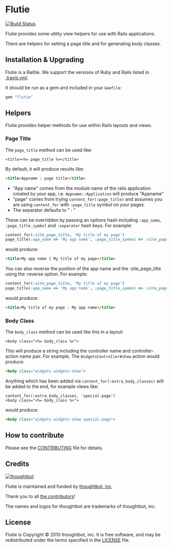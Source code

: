 # Flutie

[![Build Status](https://travis-ci.org/thoughtbot/flutie.svg?branch=master)](https://travis-ci.org/thoughtbot/flutie)

Flutie provides some utility view helpers for use with Rails applications.

There are helpers for setting a page title and for generating body classes.

## Installation & Upgrading

Flutie is a Railtie. We support the versions of Ruby and Rails listed in
[.travis.yml](.travis.yml).

It should be run as a gem and included in your `Gemfile`:

```ruby
gem "flutie"
```

## Helpers

Flutie provides helper methods for use within Rails layouts and views.

### Page Title

The `page_title` method can be used like:

```erb
<title><%= page_title %></title>
```

By default, it will produce results like:

```html
<title>Appname : page title</title>
```

* "App name" comes from the module name of the rails application created by your
  app, i.e. `Appname::Application` will produce "Appname"
* "page" comes from trying `content_for(:page_title)` and assumes you are using
  `content_for` with `:page_title` symbol on your pages.
* The separator defaults to " : "

These can be overridden by passing an options hash including `:app_name`,
`:page_title_symbol` and `:separator` hash keys. For example:

```ruby
content_for(:site_page_title, 'My title of my page')
page_title(:app_name => 'My app name', :page_title_symbol => :site_page_title, :separator => " | ")
```

would produce:

```html
<title>My app name | My title of my page</title>
```

You can also reverse the position of the app name and the :site_page_title
using the :reverse option. For example:

```ruby
content_for(:site_page_title, 'My title of my page')
page_title(:app_name => 'My app name', :page_title_symbol => :site_page_title, reverse: true)
```

would produce:

```html
<title>My title of my page : My app name</title>
```

### Body Class

The `body_class` method can be used like this in a layout:

```erb
<body class="<%= body_class %>">
```

This will produce a string including the controller name and controller-action
name pair.  For example, The `WidgetsController#show` action would produce:

```html
<body class="widgets widgets-show">
```

Anything which has been added via `content_for(:extra_body_classes)` will be
added to the end, for example views like:

```erb
content_for(:extra_body_classes, 'special-page')
<body class="<%= body_class %>">
```

would produce:

```html
<body class="widgets widgets-show special-page">
```

## How to contribute

Please see the [CONTRIBUTING](CONTRIBUTING.md) file for details.

## Credits

[![thoughtbot][thoughtbot-logo]][thoughtbot]

Flutie is maintained and funded by [thoughtbot, inc][thoughtbot].

Thank you to all [the contributors]!

The names and logos for thoughtbot are trademarks of thoughtbot, inc.

[thoughtbot]: https://thoughtbot.com?utm_source=github
[thoughtbot-logo]: http://presskit.thoughtbot.com/images/thoughtbot-logo-for-readmes.svg

## License

Flutie is Copyright © 2010 thoughtbot, inc. It is free software, and may be
redistributed under the terms specified in the [LICENSE](LICENSE) file.

[the contributors]: https://github.com/thoughtbot/flutie/contributors

